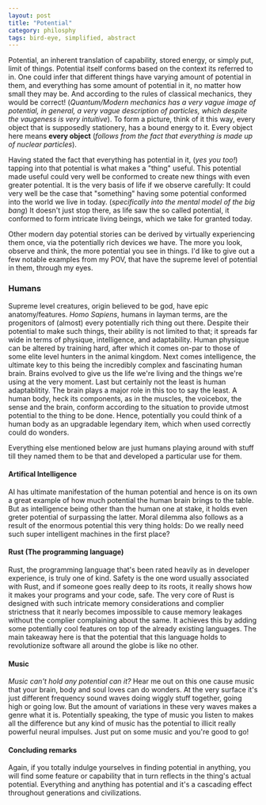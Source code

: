 ```yaml
---
layout: post
title: "Potential"
category: philosphy
tags: bird-eye, simplified, abstract
---
```

Potential, an inherent translation of capability, stored energy, or simply put, limit of things. Potential itself conforms based on the context its referred to in. One could infer that different things have varying amount of potential in them, and everything has some amount of potential in it, no matter how small they may be. And according to the rules of classical mechanics, they would be correct! (_Quantum/Modern mechanics has a very vague image of potential, in general, a very vague description of particles, which despite the vaugeness is very intuitive_). To form a picture, think of it this way, every object that is supposedly stationery, has a bound energy to it. Every object here means **every object** (_follows from the fact that everything is made up of nuclear particles_).

Having stated the fact that everything has potential in it, (_yes you too!_) tapping into that potential is what makes a "thing" useful. This potential made useful could very well be conformed to create new things with even greater potential. It is the very basis of life if we observe carefully: It could very well be the case that "something" having some potential  conformed into the world we live in today. (_specifically into the mental model of the big bang_) It doesn't just stop there, as life saw the so called potential, it conformed to form intricate living beings, which we take for granted today.

Other modern day potential stories can be derived by virtually experiencing them once, via the potentially rich devices we have. The more you look, observe and think, the more potential you see in things. I'd like to give out a few notable examples from my POV, that have the supreme level of potential in them, through my eyes.

### Humans

Supreme level creatures, origin believed to be god, have epic anatomy/features. _Homo Sapiens_, humans in layman terms, are the progenitors of (almost) every potentially rich thing out there. Despite their potential to make such things, their ability is not limited to that; it spreads far wide in terms of physique, intelligence, and adaptability. Human physique can be altered by training hard, after which it comes on-par to those of some elite level hunters in the animal kingdom. Next comes intelligence, the ultimate key to this being the incredibly complex and fascinating human brain. Brains evolved to give us the life we're living and the things we're using at the very moment. Last but certainly not the least is human adaptablitity. The brain plays a major role in this too to say the least. A human body, heck its components, as in the muscles, the voicebox, the sense and the brain, conform according to the situation to provide utmost potential to the thing to be done. Hence, potentially you could think of a human body as an upgradable legendary item, which when used correctly could do wonders.

Everything else mentioned below are just humans playing around with stuff till they named them to be that and developed a particular use for them.

#### Artifical Intelligence

AI has ultimate manifestation of the human potential and hence is on its own a great example of how much potential the human brain brings to the table. But as intelligence being other than the human one at stake, it holds even greter potential of surpassing the latter. Moral dilemma also follows as a result of the enormous potential this very thing holds: Do we really need such super intelligent machines in the first place?

#### Rust (The programming language)

Rust, the programming language that's been rated heavily as in developer experience, is truly one of kind. Safety is the one word usually associated with Rust, and if someone goes really deep to its roots, it really shows how it makes your programs and your code, safe. The very core of Rust is designed with such intricate memory considerations and complier strictness that it nearly becomes impossible to cause memory leakages without the complier complaining about the same. It achieves this by adding some potentially cool features on top of the already existing languages. The main takeaway here is that the potential that this language holds to revolutionize software all around the globe is like no other.

#### Music

_Music can't hold any potential can it?_ Hear me out on this one cause music that your brain, body and soul loves can do wonders. At the very surface it's just different frequency sound waves doing wiggly stuff together, going high or going low. But the amount of variations in these very waves makes a genre what it is. Potentially speaking, the type of music you listen to makes all the difference but any kind of music has the potential to illicit really powerful neural impulses. Just put on some music and you're good to go!

#### Concluding remarks

Again, if you totally indulge yourselves in finding potential in anything, you will find some feature or capability that in turn reflects in the thing's actual potential. Everything and anything has potential and it's a cascading effect throughout generations and civilizations.
